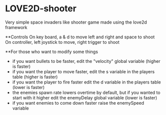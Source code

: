 # LOVE2D-shooter
Very simple space invaders like shooter game made using the love2d framework

**Controls
On key board, a & d to move left and right and space to shoot
On controller, left joystick to move, right trigger to shoot

**For those who want to modify some things
*  if you want bullets to be faster, edit the "velocity" global variable (higher is faster)
*  if you want the player to move faster, edit the s variable in the players table (higher is faster)
* if you want the player to fire faster edit the d variable in the players table (lower is faster)
* the enemies spawn rate lowers overtime by default, but if you wanted to start with it higher edit the enemyDelay global variable (lower is faster)
* if you want enemies to come down faster raise the enemySpeed variable
